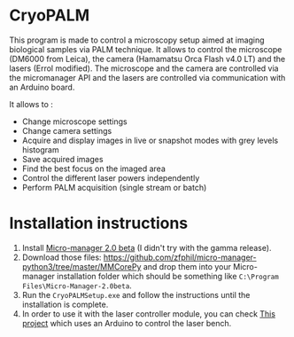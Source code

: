 # CryoPALM

This program is made to control a microscopy setup aimed at imaging biological samples via PALM technique.
It allows to control the microscope (DM6000 from Leica), the camera (Hamamatsu Orca Flash v4.0 LT) and the lasers (Errol modified).
The microscope and the camera are controlled via the micromanager API and the lasers are controlled via communication with an Arduino board.

It allows to :

- Change microscope settings  
- Change camera settings  
- Acquire and display images in live or snapshot modes with grey levels histogram  
- Save acquired images  
- Find the best focus on the imaged area  
- Control the different laser powers independently  
- Perform PALM acquisition (single stream or batch)  

# Installation instructions
1. Install [Micro-manager 2.0 beta](https://valelab4.ucsf.edu/~MM/nightlyBuilds/2.0.0-beta/Windows/MMSetup_64bit_2.0.0-beta3_20171106.exe) (I didn't try with the gamma release).
2. Download those files: https://github.com/zfphil/micro-manager-python3/tree/master/MMCorePy and drop them into your Micro-manager installation folder which should be something like ```C:\Program Files\Micro-Manager-2.0beta```.
3. Run the ```CryoPALMSetup.exe``` and follow the instructions until the installation is complete.
4. In order to use it with the laser controller module, you can check [This project](https://github.com/DocQuantic/SerialControlAnalogOutput) which uses an Arduino to control the laser bench.
